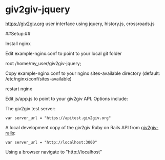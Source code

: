 giv2giv-jquery
==============

https://giv2giv.org user interface using jquery, history.js, crossroads.js


##Setup:##

Install nginx

Edit example-nginx.conf to point to your local git folder

root /home/my_user/giv2giv-jquery;

Copy example-nginx.conf to your nginx sites-available directory (default: /etc/nginx/conf/sites-available)

restart nginx

Edit js/app.js to point to your giv2giv API. Options include:

The giv2giv test server:
```
var server_url = "https://apitest.giv2giv.org"
```

A local development copy of the giv2giv Ruby on Rails API from [giv2giv-rails](https://github.com/giv2giv/giv2giv-rails):
```
var server_url = "http://localhost:3000"
```

Using a browser navigate to "http://localhost"
